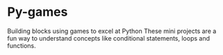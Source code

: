 # Py-games
Building blocks using games to excel at Python
These mini projects are a fun way to understand concepts like conditional statements, loops and functions.
 
